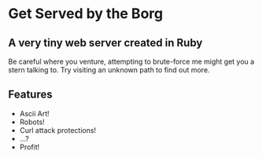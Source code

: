 Get Served by the Borg
======================

A very tiny web server created in Ruby
--------------------------------------

Be careful where you venture, attempting to brute-force
me might get you a stern talking to.  Try visiting an unknown
path to find out more.


Features
--------

* Ascii Art!
* Robots!
* Curl attack protections!
* ...?
* Profit!
